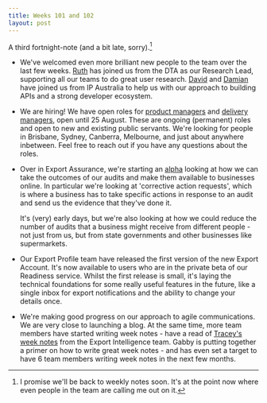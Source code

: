 ```yaml
---
title: Weeks 101 and 102
layout: post
---
```


A third fortnight-note (and a bit late, sorry).[^1]

* We've welcomed even more brilliant new people to the team over the last few weeks. [Ruth][ruth] has joined us from the DTA as our Research Lead, supporting all our teams to do great user research. [David][david] and [Damian][damian] have joined us from IP Australia to help us with our approach to building APIs and a strong developer ecosystem.

* We are hiring! We have open roles for [product managers][product-managers] and [delivery managers][delivery-managers], open until 25 August. These are ongoing (permanent) roles and open to new and existing public servants. We're looking for people in Brisbane, Sydney, Canberra, Melbourne, and just about anywhere inbetween. Feel free to reach out if you have any questions about the roles.

* Over in Export Assurance, we're starting an [alpha][alpha] looking at how we can take the outcomes of our audits and make them available to businesses online. In particular we're looking at 'corrective action requests', which is where a business has to take specific actions in response to an audit and send us the evidence that they've done it.

  It's (very) early days, but we're also looking at how we could reduce the number of audits that a business might receive from different people - not just from us, but from state governments and other businesses like supermarkets.

* Our Export Profile team have released the first version of the new Export Account. It's now available to users who are in the private beta of our Readiness service. Whilst the first release is small, it's laying the technical foundations for some really useful features in the future, like a single inbox for export notifications and the ability to change your details once.

* We're making good progress on our approach to agile communications. We are very close to launching a blog. At the same time, more team members have started writing week notes - have a read of [Tracey's week notes][tracey-week-notes] from the Export Intelligence team. Gabby is putting together a primer on how to write great week notes - and has even set a target to have 6 team members writing week notes in the next few months.

[^1]: I promise we'll be back to weekly notes soon. It's at the point now where even people in the team are calling me out on it.

[ruth]: https://www.linkedin.com/in/ruthellison/
[david]: https://www.linkedin.com/in/david-stokoe-2b064360/
[damian]: https://www.linkedin.com/in/damian-giuffre-0595279a/
[alpha]: https://www.dta.gov.au/help-and-advice/build-and-improve-services/service-design-and-delivery-process/alpha-stage-testing-hypotheses
[product-managers]: https://awejobs.nga.net.au/cp/index.cfm?event=jobs.checkJobDetailsNewApplication&returnToEvent=jobs.listJobs&jobid=84559A48-555E-E8F5-5DA5-BF7879804B4D&CurATC=EXT&CurBID=62AFB35D%2D9273%2D4A11%2D8DCC%2D9DB401354197&JobListID=22FC4F47%2DE994%2D46A3%2DB8C9%2D9BC901269F43&jobsListKey=2767cab5%2Df3f9%2D41c3%2D83b7%2D07cdb2736036&persistVariables=CurATC,CurBID,JobListID,jobsListKey,JobID&lid=83105050072
[delivery-managers]: https://awejobs.nga.net.au/cp/index.cfm?event=jobs.checkJobDetailsNewApplication&returnToEvent=jobs.listJobs&jobid=AB5EBB26-8AFC-821B-9213-BF7879864E79&CurATC=EXT&CurBID=62AFB35D%2D9273%2D4A11%2D8DCC%2D9DB401354197&JobListID=22FC4F47%2DE994%2D46A3%2DB8C9%2D9BC901269F43&jobsListKey=2767cab5%2Df3f9%2D41c3%2D83b7%2D07cdb2736036&persistVariables=CurATC,CurBID,JobListID,jobsListKey,JobID&lid=83105050080
[tracey-week-notes]: https://medium.com/@bytetime/weeknotes-beginnings-and-endings-02-233523b884ca
